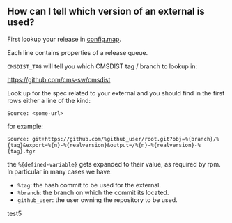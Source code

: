 ## How can I tell which version of an external is used?

First lookup your release in [config.map](https://github.com/cms-sw/cms-bot/blob/master/config.map).

Each line contains properties of a release queue.

`CMSDIST_TAG` will tell you which CMSDIST tag / branch to lookup in:

<https://github.com/cms-sw/cmsdist>

Look up for the spec related to your external and you should find in the first
rows either a line of the kind:

    Source: <some-url>

for example:

    Source: git+https://github.com/%github_user/root.git?obj=%{branch}/%{tag}&export=%{n}-%{realversion}&output=/%{n}-%{realversion}-%{tag}.tgz

the `%{defined-variable}` gets expanded to their value, as required by rpm. In particular in many cases we have:

- `%tag`: the hash commit to be used for the external.
- `%branch`: the branch on which the commit its located.
- `github_user`: the user owning the repository to be used.

test5
